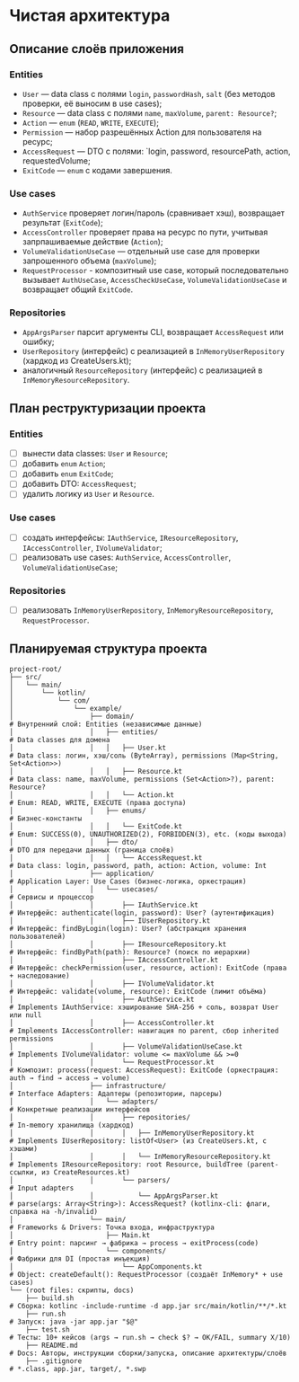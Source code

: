 # Чистая архитектура
## Описание слоёв приложения
### Entities
- `User` — data class с полями `login`, `passwordHash`, `salt` (без методов проверки, её выносим в use cases);
- `Resource` — data class с полями `name`, `maxVolume`, `parent: Resource?`;
- `Action` — `enum` (`READ`, `WRITE`, `EXECUTE`);
- `Permission` — набор разрешённых Action для пользователя на ресурс;
- `AccessRequest` — DTO с полями: `login, password, resourcePath, action, requestedVolume;
- `ExitCode` — `enum` с кодами завершения.
### Use cases
- `AuthService` проверяет логин/пароль (сравнивает хэш), возвращает результат (`ExitCode`);
- `AccessController` проверяет права на ресурс по пути, учитывая запрпашиваемые действие (`Action`);
- `VolumeValidationUseCase` — отдельный use case для проверки запрошенного объема (`maxVolume`);
- `RequestProcessor` - композитный use case, который последовательно вызывает `AuthUseCase`, `AccessCheckUseCase`, `VolumeValidationUseCase` и возвращает общий `ExitCode`.
### Repositories
- `AppArgsParser` парсит аргументы CLI, возвращает `AccessRequest` или ошибку;
- `UserRepository` (интерфейс) с реализацией в `InMemoryUserRepository` (хардкод из CreateUsers.kt);
- аналогичный `ResourceRepository` (интерфейс) с реализацией в `InMemoryResourceRepository`.
## План реструктуризации проекта
### Entities
- [ ] вынести data classes: `User` и `Resource`;
- [ ] добавить `enum` `Action`;
- [ ] добавить `enum` `ExitCode`;
- [ ] добавить DTO: `AccessRequest`;
- [ ] удалить логику из `User` и `Resource`.
### Use cases
- [ ] создать интерфейсы: `IAuthService`, `IResourceRepository`, `IAccessController`, `IVolumeValidator`;
- [ ] реализовать use cases: `AuthService`, `AccessController`, `VolumeValidationUseCase`;
### Repositories
- [ ] реализовать `InMemoryUserRepository`, `InMemoryResourceRepository`, `RequestProcessor`.
## Планируемая структура проекта
```
project-root/
├── src/
│   └── main/
│       └── kotlin/
│           └── com/
│               └── example/
│                   ├── domain/                                       # Внутренний слой: Entities (независимые данные)
│                   │   ├── entities/                                 # Data classes для домена
│                   │   │   ├── User.kt                               # Data class: логин, хэш/соль (ByteArray), permissions (Map<String, Set<Action>>)
│                   │   │   ├── Resource.kt                           # Data class: name, maxVolume, permissions (Set<Action>?), parent: Resource?
│                   │   │   └── Action.kt                             # Enum: READ, WRITE, EXECUTE (права доступа)
│                   │   ├── enums/                                    # Бизнес-константы
│                   │   │   └── ExitCode.kt                           # Enum: SUCCESS(0), UNAUTHORIZED(2), FORBIDDEN(3), etc. (коды выхода)
│                   │   ├── dto/                                      # DTO для передачи данных (граница слоёв)
│                   │   │   └── AccessRequest.kt                      # Data class: login, password, path, action: Action, volume: Int
│                   ├── application/                                  # Application Layer: Use Cases (бизнес-логика, оркестрация)
│                   │   └── usecases/                                 # Сервисы и процессор
│                   │       ├── IAuthService.kt                       # Интерфейс: authenticate(login, password): User? (аутентификация)
│                   │       ├── IUserRepository.kt                    # Интерфейс: findByLogin(login): User? (абстракция хранения пользователей)
│                   │       ├── IResourceRepository.kt                # Интерфейс: findByPath(path): Resource? (поиск по иерархии)
│                   │       ├── IAccessController.kt                  # Интерфейс: checkPermission(user, resource, action): ExitCode (права + наследование)
│                   │       ├── IVolumeValidator.kt                   # Интерфейс: validate(volume, resource): ExitCode (лимит объёма)
│                   │       ├── AuthService.kt                        # Implements IAuthService: хэширование SHA-256 + соль, возврат User или null
│                   │       ├── AccessController.kt                   # Implements IAccessController: навигация по parent, сбор inherited permissions
│                   │       ├── VolumeValidationUseCase.kt            # Implements IVolumeValidator: volume <= maxVolume && >=0
│                   │       └── RequestProcessor.kt                   # Композит: process(request: AccessRequest): ExitCode (оркестрация: auth → find → access → volume)
│                   ├── infrastructure/                               # Interface Adapters: Адаптеры (репозитории, парсеры)
│                   │   └── adapters/                                 # Конкретные реализации интерфейсов
│                   │       ├── repositories/                         # In-memory хранилища (хардкод)
│                   │       │   ├── InMemoryUserRepository.kt         # Implements IUserRepository: listOf<User> (из CreateUsers.kt, с хэшами)
│                   │       │   └── InMemoryResourceRepository.kt     # Implements IResourceRepository: root Resource, buildTree (parent-ссылки, из CreateResources.kt)
│                   │       └── parsers/                              # Input adapters
│                   │           └── AppArgsParser.kt                  # parse(args: Array<String>): AccessRequest? (kotlinx-cli: флаги, справка на -h/invalid)
│                   └── main/                                         # Frameworks & Drivers: Точка входа, инфраструктура
│                       ├── Main.kt                                   # Entry point: парсинг → фабрика → process → exitProcess(code)
│                       └── components/                               # Фабрики для DI (простая инъекция)
│                           └── AppComponents.kt                      # Object: createDefault(): RequestProcessor (создаёт InMemory* + use cases)
└── (root files: скрипты, docs)
    ├── build.sh                                                      # Сборка: kotlinc -include-runtime -d app.jar src/main/kotlin/**/*.kt
    ├── run.sh                                                        # Запуск: java -jar app.jar "$@"
    ├── test.sh                                                       # Тесты: 10+ кейсов (args → run.sh → check $? → OK/FAIL, summary X/10)
    ├── README.md                                                     # Docs: Авторы, инструкции сборки/запуска, описание архитектуры/слоёв
    ├── .gitignore                                                    # *.class, app.jar, target/, *.swp
```
